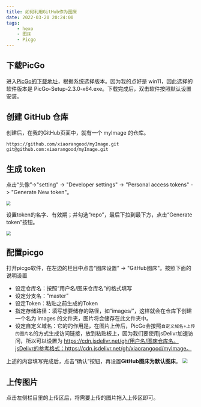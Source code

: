 ```yaml
---
title: 如何利用GitHub作为图床
date: 2022-03-20 20:24:00
tags: 
    - hexo
    - 图床
    - Picgo
---
```


## 下载PicGo
进入[PicGo的下载地址](https://github.com/Molunerfinn/PicGo/releases)，根据系统选择版本。因为我的点好是 win11，因此选择的软件版本是 PicGo-Setup-2.3.0-x64.exe。下载完成后，双击软件按照默认设置安装。

## 创建 GitHub 仓库
创建后，在我的GitHub页面中，就有一个 myImage 的仓库。
```
https://github.com/xiaorangood/myImage.git
git@github.com:xiaorangood/myImage.git
```

<!--more-->
## 生成 token
点击“头像”->"setting" -> "Developer settings" -> "Personal access tokens" -> "Generate New token"。

<img src="https://cdn.jsdelivr.net/gh/xiaorangood/myImage/images/Snipaste_2022-03-20_20-43-09.png" style="zoom:70%"/>

设置token的名字、有效期；并勾选“repo”，最后下拉到最下方，点击“Generate token”按钮。

<img src="https://cdn.jsdelivr.net/gh/xiaorangood/myImage/images/Snipaste_2022-03-20_20-43-30.png" style="zoom:75%"/>


## 配置picgo
打开picgo软件，在左边的栏目中点击“图床设置” -> "GitHub图床"。按照下面的说明设置

- 设定仓库名：按照“用户名/图床仓库名”的格式填写
- 设定分支名：“master”
- 设定Token：粘贴之前生成的Token
- 指定存储路径：填写想要储存的路径，如“images/”，这样就会在仓库下创建一个名为 images 的文件夹，图片将会储存在此文件夹中。
- 设定自定义域名：它的的作用是，在图片上传后，PicGo会按照`自定义域名+上传的图片名`的方式生成访问链接，放到粘贴板上，因为我们要使用jsDelivr加速访问，所以可以设置为 https://cdn.jsdelivr.net/gh/用户名/图床仓库名。jsDelivr的参考格式：https://cdn.jsdelivr.net/gh/xiaorangood/myImage。

上述的内容填写完成后，点击“确认”按钮，再设置**GitHub图床为默认图床**。
<img src="https://cdn.jsdelivr.net/gh/xiaorangood/myImage/images/20220320212009.png" style="zoom:85%"/>

## 上传图片

点击左侧栏目里的上传区后，将需要上传的图片拖入上传区即可。